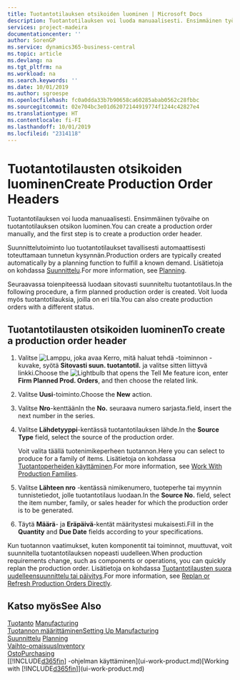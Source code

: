 ```yaml
---
title: Tuotantotilauksen otsikoiden luominen | Microsoft Docs
description: Tuotantotilauksen voi luoda manuaalisesti. Ensimmäinen työvaihe on tuotantotilauksen otsikon luominen.
services: project-madeira
documentationcenter: ''
author: SorenGP
ms.service: dynamics365-business-central
ms.topic: article
ms.devlang: na
ms.tgt_pltfrm: na
ms.workload: na
ms.search.keywords: ''
ms.date: 10/01/2019
ms.author: sgroespe
ms.openlocfilehash: fc0a0dda33b7b90658ca60285abab0562c28fbbc
ms.sourcegitcommit: 02e704bc3e01d62072144919774f1244c42827e4
ms.translationtype: HT
ms.contentlocale: fi-FI
ms.lasthandoff: 10/01/2019
ms.locfileid: "2314118"
---
```

# <a name="create-production-order-headers"></a><span data-ttu-id="9fe76-103">Tuotantotilausten otsikoiden luominen</span><span class="sxs-lookup"><span data-stu-id="9fe76-103">Create Production Order Headers</span></span>
<span data-ttu-id="9fe76-104">Tuotantotilauksen voi luoda manuaalisesti. Ensimmäinen työvaihe on tuotantotilauksen otsikon luominen.</span><span class="sxs-lookup"><span data-stu-id="9fe76-104">You can create a production order manually, and the first step is to create a production order header.</span></span>

<span data-ttu-id="9fe76-105">Suunnittelutoiminto luo tuotantotilaukset tavallisesti automaattisesti toteuttamaan tunnetun kysynnän.</span><span class="sxs-lookup"><span data-stu-id="9fe76-105">Production orders are typically created automatically by a planning function to fulfill a known demand.</span></span> <span data-ttu-id="9fe76-106">Lisätietoja on kohdassa [Suunnittelu](production-planning.md).</span><span class="sxs-lookup"><span data-stu-id="9fe76-106">For more information, see [Planning](production-planning.md).</span></span>   

<span data-ttu-id="9fe76-107">Seuraavassa toienpiteessä luodaan sitovasti suunniteltu tuotantotilaus.</span><span class="sxs-lookup"><span data-stu-id="9fe76-107">In the following procedure, a firm planned production order is created.</span></span> <span data-ttu-id="9fe76-108">Voit luoda myös tuotantotilauksia, joilla on eri tila.</span><span class="sxs-lookup"><span data-stu-id="9fe76-108">You can also create production orders with a different status.</span></span>  

## <a name="to-create-a-production-order-header"></a><span data-ttu-id="9fe76-109">Tuotantotilausten otsikoiden luominen</span><span class="sxs-lookup"><span data-stu-id="9fe76-109">To create a production order header</span></span>  
1.  <span data-ttu-id="9fe76-110">Valitse ![Lamppu, joka avaa Kerro, mitä haluat tehdä -toiminnon](media/ui-search/search_small.png "Kerro, mitä haluat tehdä") -kuvake, syötä **Sitovasti suun. tuotantotil.** ja valitse sitten liittyvä linkki.</span><span class="sxs-lookup"><span data-stu-id="9fe76-110">Choose the ![Lightbulb that opens the Tell Me feature](media/ui-search/search_small.png "Tell me what you want to do") icon, enter **Firm Planned Prod. Orders**, and then choose the related link.</span></span>  
2.  <span data-ttu-id="9fe76-111">Valitse **Uusi**-toiminto.</span><span class="sxs-lookup"><span data-stu-id="9fe76-111">Choose the **New** action.</span></span>  
3.  <span data-ttu-id="9fe76-112">Valitse **Nro**-kenttään</span><span class="sxs-lookup"><span data-stu-id="9fe76-112">In the **No.**</span></span> <span data-ttu-id="9fe76-113">seuraava numero sarjasta.</span><span class="sxs-lookup"><span data-stu-id="9fe76-113">field, insert the next number in the series.</span></span>  
4.  <span data-ttu-id="9fe76-114">Valitse **Lähdetyyppi**-kentässä tuotantotilauksen lähde.</span><span class="sxs-lookup"><span data-stu-id="9fe76-114">In the **Source Type** field, select the source of the production order.</span></span>

    <span data-ttu-id="9fe76-115">Voit valita täällä tuotenimikeperheen tuotannon.</span><span class="sxs-lookup"><span data-stu-id="9fe76-115">Here you can select to produce for a family of items.</span></span> <span data-ttu-id="9fe76-116">Lisätietoja on kohdassa [Tuotantoperheiden käyttäminen](production-how-work-family.md).</span><span class="sxs-lookup"><span data-stu-id="9fe76-116">For more information, see [Work With Production Families](production-how-work-family.md).</span></span>
5.  <span data-ttu-id="9fe76-117">Valitse **Lähteen nro** -kentässä nimikenumero, tuoteperhe tai myynnin tunnistetiedot, jolle tuotantotilaus luodaan.</span><span class="sxs-lookup"><span data-stu-id="9fe76-117">In the **Source No.** field, select the item number, family, or sales header for which the production order is to be generated.</span></span>  
6.  <span data-ttu-id="9fe76-118">Täytä **Määrä**- ja **Eräpäivä**-kentät määritystesi mukaisesti.</span><span class="sxs-lookup"><span data-stu-id="9fe76-118">Fill in the **Quantity** and **Due Date** fields according to your specifications.</span></span>  

<span data-ttu-id="9fe76-119">Kun tuotannon vaatimukset, kuten komponentit tai toiminnot, muuttuvat, voit suunnitella tuotantotilauksen nopeasti uudelleen.</span><span class="sxs-lookup"><span data-stu-id="9fe76-119">When production requirements change, such as components or operations, you can quickly replan the production order.</span></span> <span data-ttu-id="9fe76-120">Lisätietoja on kohdassa [Tuotantotilausten suora uudelleensuunnittelu tai päivitys](production-how-to-replan-refresh-production-orders.md).</span><span class="sxs-lookup"><span data-stu-id="9fe76-120">For more information, see [Replan or Refresh Production Orders Directly](production-how-to-replan-refresh-production-orders.md).</span></span> 

## <a name="see-also"></a><span data-ttu-id="9fe76-121">Katso myös</span><span class="sxs-lookup"><span data-stu-id="9fe76-121">See Also</span></span>  
<span data-ttu-id="9fe76-122">[Tuotanto](production-manage-manufacturing.md)  </span><span class="sxs-lookup"><span data-stu-id="9fe76-122">[Manufacturing](production-manage-manufacturing.md)  </span></span>  
[<span data-ttu-id="9fe76-123">Tuotannon määrittäminen</span><span class="sxs-lookup"><span data-stu-id="9fe76-123">Setting Up Manufacturing</span></span>](production-configure-production-processes.md)  
<span data-ttu-id="9fe76-124">[Suunnittelu](production-planning.md)    </span><span class="sxs-lookup"><span data-stu-id="9fe76-124">[Planning](production-planning.md)    </span></span>  
[<span data-ttu-id="9fe76-125">Vaihto-omaisuus</span><span class="sxs-lookup"><span data-stu-id="9fe76-125">Inventory</span></span>](inventory-manage-inventory.md)  
[<span data-ttu-id="9fe76-126">Osto</span><span class="sxs-lookup"><span data-stu-id="9fe76-126">Purchasing</span></span>](purchasing-manage-purchasing.md)  
<span data-ttu-id="9fe76-127">[[!INCLUDE[d365fin](includes/d365fin_md.md)] -ohjelman käyttäminen](ui-work-product.md)</span><span class="sxs-lookup"><span data-stu-id="9fe76-127">[Working with [!INCLUDE[d365fin](includes/d365fin_md.md)]](ui-work-product.md)</span></span>
